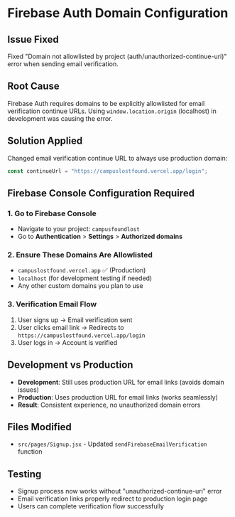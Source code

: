 # Firebase Auth Domain Configuration

## Issue Fixed

Fixed "Domain not allowlisted by project (auth/unauthorized-continue-uri)" error when sending email verification.

## Root Cause

Firebase Auth requires domains to be explicitly allowlisted for email verification continue URLs. Using `window.location.origin` (localhost) in development was causing the error.

## Solution Applied

Changed email verification continue URL to always use production domain:

```javascript
const continueUrl = "https://campuslostfound.vercel.app/login";
```

## Firebase Console Configuration Required

### 1. Go to Firebase Console

- Navigate to your project: `campusfoundlost`
- Go to **Authentication** > **Settings** > **Authorized domains**

### 2. Ensure These Domains Are Allowlisted

- `campuslostfound.vercel.app` ✅ (Production)
- `localhost` (for development testing if needed)
- Any other custom domains you plan to use

### 3. Verification Email Flow

1. User signs up → Email verification sent
2. User clicks email link → Redirects to `https://campuslostfound.vercel.app/login`
3. User logs in → Account is verified

## Development vs Production

- **Development**: Still uses production URL for email links (avoids domain issues)
- **Production**: Uses production URL for email links (works seamlessly)
- **Result**: Consistent experience, no unauthorized domain errors

## Files Modified

- `src/pages/Signup.jsx` - Updated `sendFirebaseEmailVerification` function

## Testing

- Signup process now works without "unauthorized-continue-uri" error
- Email verification links properly redirect to production login page
- Users can complete verification flow successfully
